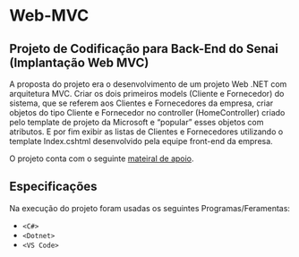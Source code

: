 # Web-MVC

## Projeto de Codificação para Back-End do Senai (Implantação Web MVC)

  A proposta do projeto era o desenvolvimento de um projeto Web .NET com arquitetura MVC. Criar os dois primeiros models (Cliente e Fornecedor) do sistema, que se referem aos Clientes e Fornecedores da empresa, criar objetos do tipo Cliente e Fornecedor no controller (HomeController) criado pelo template de projeto da Microsoft e “popular” esses objetos com atributos. E por fim exibir as listas de Clientes e Fornecedores utilizando o template Index.cshtml desenvolvido pela equipe front-end da empresa.
  
  O projeto conta com o seguinte [mateiral de apoio](https://sp.senaiead.senai.br/GetFile.php?type=assignment_file&aid=98510&fn=1).
  
## Especificações

  Na execução do projeto foram usadas os seguintes Programas/Feramentas:

* `<C#>`
* `<Dotnet>`
* `<VS Code>`
